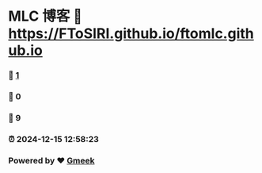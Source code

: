 # MLC 博客 :link: https://FToSIRI.github.io/ftomlc.github.io 
### :page_facing_up: [1](https://FToSIRI.github.io/ftomlc.github.io/tag.html) 
### :speech_balloon: 0 
### :hibiscus: 9 
### :alarm_clock: 2024-12-15 12:58:23 
### Powered by :heart: [Gmeek](https://github.com/Meekdai/Gmeek)
